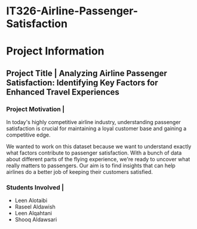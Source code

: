 # IT326-Airline-Passenger-Satisfaction

  <h1>Project Information</h1>

  <h2>Project Title | Analyzing Airline Passenger Satisfaction: Identifying Key Factors for Enhanced Travel Experiences</h2>
  
  <h3>Project Motivation | </h3>
  
  <p>In today's highly competitive airline industry, understanding passenger satisfaction is crucial for maintaining a loyal customer base and gaining a competitive edge. <p>

  <p>We wanted to work on this dataset because we want to understand exactly what factors contribute to passenger satisfaction. With a bunch of data about different parts of the flying experience, we're ready to uncover what really matters to passengers. Our aim is to find insights that can help airlines do a better job of keeping their customers satisfied.</p>

  <h3>Students Involved |</h3>
  <ul>
    <li>Leen Alotaibi</li>
    <li>Raseel Aldawish</li>
    <li>Leen Alqahtani</li>
    <li>Shooq Aldawsari</li>
  </ul>

</body>
</html>




